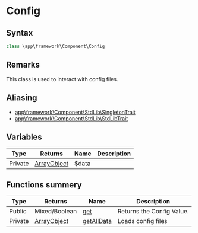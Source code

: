 # Config
## Syntax

```php
class \app\framework\Component\Config
```

## Remarks

This class is used to interact with config files.

## Aliasing

- [app\framework\Component\StdLib\SingletonTrait](../../../StdLib/classes/SingletonTrait.md)
- [app\framework\Component\StdLib\StdLibTrait](../../../StdLib/classes/StdLibTrait.md)

## Variables

| Type | Returns | Name | Description |
| --- | --- | --- | --- |
| Private | [ArrayObject](../../../StdLib/classes/ArrayObject.md) | $data |

## Functions summery

| Type | Returns | Name | Description |
| --- | --- | --- | --- |
| Public | Mixed/Boolean | [get](methods/get.md) | Returns the Config Value.|
| Private | [ArrayObject](../../../StdLib/classes/ArrayObject.md) | [getAllData](methods/getAllData.md) | Loads config files |

